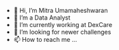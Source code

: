 - 👋 Hi, I’m Mitra Umamaheshwaran
- 👀 I’m a Data Analyst
- 🌱 I’m currently working at DexCare
- 💞️ I’m looking for newer challenges
- 📫 How to reach me ...

<!---
MitraU/MitraU is a ✨ special ✨ repository because its `README.md` (this file) appears on your GitHub profile.
You can click the Preview link to take a look at your changes.
--->
